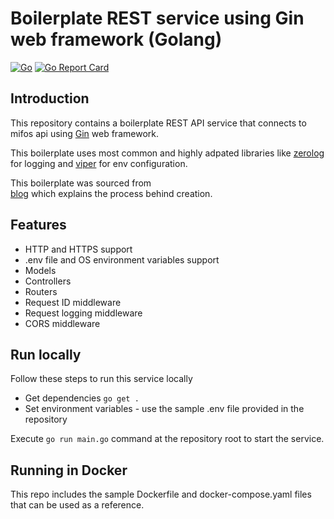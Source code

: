 # Boilerplate REST service using Gin web framework (Golang)

[![Go](https://github.com/lakhinsu/gin-boilerplate/actions/workflows/go.yml/badge.svg)](https://github.com/lakhinsu/gin-boilerplate/actions/workflows/go.yml) [![Go Report Card](https://goreportcard.com/badge/github.com/lakhinsu/gin-boilerplate)](https://goreportcard.com/report/github.com/lakhinsu/gin-boilerplate)

## Introduction

This repository contains a boilerplate REST API service that connects to mifos api using [Gin](https://gin-gonic.com/) web framework. 

This boilerplate uses most common and highly adpated libraries like [zerolog](https://github.com/rs/zerolog) for logging and [viper](https://github.com/spf13/viper) for env configuration.

This boilerplate was sourced from  
[blog](https://medium.com/@hinsulak/rest-api-service-boilerplate-using-gin-web-framework-golang-c4eeb48b14f) 
which explains the process behind creation.

## Features
- HTTP and HTTPS support
- .env file and OS environment variables support
- Models
- Controllers
- Routers
- Request ID middleware
- Request logging middleware
- CORS middleware


## Run locally
Follow these steps to run this service locally
- Get dependencies
`go get .`
- Set environment variables - use the sample .env file provided in the repository

Execute `go run main.go` command at the repository root to start the service.
## Running in Docker
This repo includes the sample Dockerfile and docker-compose.yaml files that can be used as a reference.
